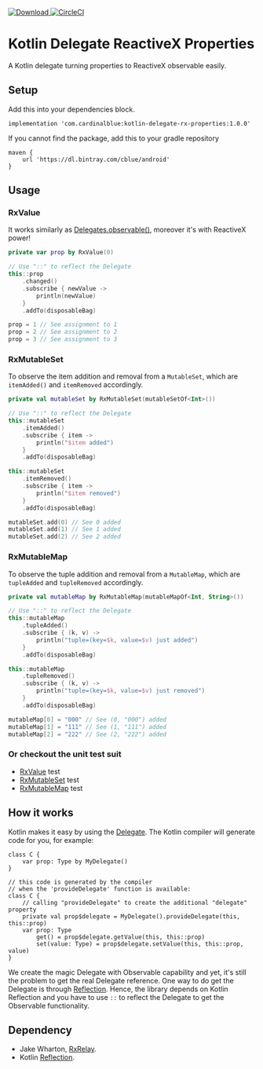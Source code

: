[ ![Download](https://api.bintray.com/packages/cblue/android/kotlin-delegate-rx-properties/images/download.svg) ](https://bintray.com/cblue/android/kotlin-delegate-rx-properties/_latestVersion)
[![CircleCI](https://circleci.com/gh/cardinalblue/kotlin-delegate-rx-properties.svg?style=svg)](https://circleci.com/gh/cardinalblue/kotlin-delegate-rx-properties)

Kotlin Delegate ReactiveX Properties
===

A Kotlin delegate turning properties to ReactiveX observable easily.

Setup
---

Add this into your dependencies block.

```
implementation 'com.cardinalblue:kotlin-delegate-rx-properties:1.0.0'
```

If you cannot find the package, add this to your gradle repository

```
maven {
    url 'https://dl.bintray.com/cblue/android'
}
```

Usage
---

### RxValue

It works similarly as [Delegates.observable()](https://kotlinlang.org/api/latest/jvm/stdlib/kotlin.properties/-delegates/observable.html), moreover it's with ReactiveX power!

```kotlin
private var prop by RxValue(0)

// Use "::" to reflect the Delegate
this::prop
    .changed()
    .subscribe { newValue ->
        println(newValue)
    }
    .addTo(disposableBag)

prop = 1 // See assignment to 1
prop = 2 // See assignment to 2
prop = 3 // See assignment to 3
```

### RxMutableSet

To observe the item addition and removal from a `MutableSet`, which are `itemAdded()` and `itemRemoved` accordingly.

```kotlin
private val mutableSet by RxMutableSet(mutableSetOf<Int>())

// Use "::" to reflect the Delegate
this::mutableSet
    .itemAdded()
    .subscribe { item ->
        println("$item added")
    }
    .addTo(disposableBag)

this::mutableSet
    .itemRemoved()
    .subscribe { item ->
        println("$item removed")
    }
    .addTo(disposableBag)

mutableSet.add(0) // See 0 added
mutableSet.add(1) // See 1 added
mutableSet.add(2) // See 2 added
```

### RxMutableMap

To observe the tuple addition and removal from a `MutableMap`, which are `tupleAdded` and `tupleRemoved` accordingly.

```kotlin
private val mutableMap by RxMutableMap(mutableMapOf<Int, String>())

// Use "::" to reflect the Delegate
this::mutableMap
    .tupleAdded()
    .subscribe { (k, v) ->
        println("tuple=(key=$k, value=$v) just added")
    }
    .addTo(disposableBag)

this::mutableMap
    .tupleRemoved()
    .subscribe { (k, v) ->
        println("tuple=(key=$k, value=$v) just removed")
    }
    .addTo(disposableBag)

mutableMap[0] = "000" // See (0, "000") added
mutableMap[1] = "111" // See (1, "111") added
mutableMap[2] = "222" // See (2, "222") added
```

### Or checkout the unit test suit

- [RxValue](lib-rx-delegate/src/test/java/co/sodalabs/delegate/rx/RxValueTest.kt) test
- [RxMutableSet](lib-rx-delegate/src/test/java/co/sodalabs/delegate/rx/RxMutableSetTest.kt) test
- [RxMutableMap](lib-rx-delegate/src/test/java/co/sodalabs/delegate/rx/RxMutableMapTest.kt) test

How it works
---

Kotlin makes it easy by using the [Delegate](https://kotlinlang.org/docs/reference/delegated-properties.html). The Kotlin compiler will generate code for you, for example:

```
class C {
    var prop: Type by MyDelegate()
}

// this code is generated by the compiler 
// when the 'provideDelegate' function is available:
class C {
    // calling "provideDelegate" to create the additional "delegate" property
    private val prop$delegate = MyDelegate().provideDelegate(this, this::prop)
    var prop: Type
        get() = prop$delegate.getValue(this, this::prop)
        set(value: Type) = prop$delegate.setValue(this, this::prop, value)
}
```

We create the magic Delegate with Observable capability and yet, it's still the problem to get the real Delegate reference. One way to do get the Delegate is through [Reflection](https://kotlinlang.org/docs/reference/reflection.html). Hence, the library depends on Kotlin Reflection and you have to use `::` to reflect the Delegate to get the Observable functionality.

Dependency
---

- Jake Wharton, [RxRelay](https://github.com/JakeWharton/RxRelay).
- Kotlin [Reflection](https://mvnrepository.com/artifact/org.jetbrains.kotlin/kotlin-reflect).
